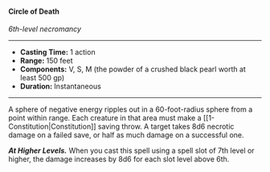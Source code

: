 #### Circle of Death
*6th-level necromancy*
___
- **Casting Time:** 1 action
- **Range:** 150 feet
- **Components:** V, S, M (the powder of a crushed black pearl worth at least 500 gp)
- **Duration:** Instantaneous
---
A sphere of negative energy ripples out in a 60-foot-radius sphere from a point within range. Each creature in that area must make a [[1-Constitution|Constitution]] saving throw. A target takes 8d6 necrotic damage on a failed save, or half as much damage on a successful one.

***At Higher Levels.*** When you cast this spell using a spell slot of 7th level or higher, the damage increases by 8d6 for each slot level above 6th.

